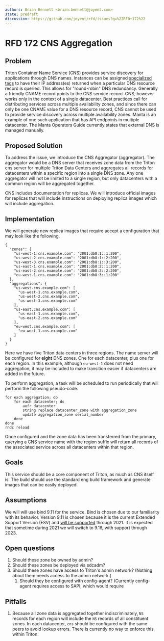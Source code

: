 ```yaml
---
authors: Brian Bennett <brian.bennett@joyent.com>
state: predraft
discussion: https://github.com/joyent/rfd/issues?q=%22RFD+172%22
---
```


<!--
    This Source Code Form is subject to the terms of the Mozilla Public
    License, v. 2.0. If a copy of the MPL was not distributed with this
    file, You can obtain one at http://mozilla.org/MPL/2.0/.
-->

<!--
    Copyright (c) 2019 Joyent
-->

# RFD 172 CNS Aggregation

## Problem

Triton Container Name Service (CNS) provides service discovery for applications through DNS names. Instances can be assigned [specialized tags][cns-tags] to have their IP address(es) returned when a particular DNS resource record is queried. This allows for "round-robin" DNS redundancy. Generally a friendly CNAME record points to the CNS service record. CNS, however works only in the context of a single datacenter. Best practices call for distributing services across multiple availability zones, and since there can only be one CNAME value for a DNS resource record, CNS cannot be used to provide service discovery across multiple availability zones. Manta is an example of one such application that has API endpoints in multiple datacenter. The Manta Operators Guide currently states that external DNS is managed manually.

[cns-tags]: https://github.com/joyent/triton-cns/blob/master/docs/metadata.md#instance-tags-vmapi
[manta-dns]: https://github.com/joyent/manta/blob/master/docs/operator-guide/architecture.md#external-service-discovery

## Proposed Solution

To address the issue, we introduce the CNS Aggregator (aggregator). The aggregator would be a DNS server that receives zone data from the Triton cns server for multiple Triton Data Centers and aggregates all records for datacenters within a specific region into a single DNS zone. Any one aggregator will not be limited to a single region, but only datacenters with a common region will be aggregated together.

CNS includes documentation for replicas. We will introduce official images for replicas that will include instructions on deploying replica images which will include aggregation.

## Implementation

We will generate new replica images that require accept a configuration that may look like the following.

```
{
  "zones": {
    "us-west-1.cns.example.com": "2001:db8:1::1:200",
    "us-west-2.cns.example.com": "2001:db8:1::2:200",
    "us-west-3.cns.example.com": "2001:db8:1::3:200",
    "us-east-1.cns.example.com": "2001:db8:2::1:200",
    "us-east-2.cns.example.com": "2001:db8:2::2:200",
    "eu-west-1.cns.example.com": "2001:db8:3::1:200"
  },
  "aggregations": {
    "us-west.cns.example.com": [
      "us-west-1.cns.example.com",
      "us-west-2.cns.example.com",
      "us-west-3.cns.example.com"
    ],
    "us-east.cns.example.com": [
      "us-east-1.cns.example.com",
      "us-east-2.cns.example.com"
    ],
    "eu-west.cns.example.com": [
      "eu-west-1.cns.example.com"
    ]
  }
}
```

Here we have five Triton data centers in three regions. The name server will be configured for **eight** DNS zones. One for each datacenter, plus one for each region. In this example, although `eu-west-1` does not need aggregation, it may be included to make transition easier if datacenters are added in the future.

To perform aggregation, a task will be scheduled to run periodically that will perform the following pseudo-code.

```
for each aggregation; do
    for each datacenter; do
        axfr datacenter
        string replace datacenter_zone with aggregation_zone
        update aggregation_zone serial_number
    done
done
rndc reload
```

Once configured and the zone data has been transferred from the primary, querying a CNS service name with the region suffix will return all records of the associated service across all datacenters within that region.

## Goals

This service should be a core component of Triton, as much as CNS itself is. The build should use the standard eng build framework and generate images that can be easily deployed.

## Assumptions

We will will use bind 9.11 for the service. Bind is chosen due to our familiarity with its behavior. Version 9.11 is chosen because it is the current Extended Support Version (ESV) and [will be supported][bind-support] through 2021. It is expected that sometime during 2021 we will switch to 9.16, with support through 2023.

[bind-support]: https://www.isc.org/blogs/bind-release-strategy-updated/

## Open questions

1. Should these zone be owned by admin?
2. Should these zones be deployed via sdcadm?
3. Should these zones have access to Triton's admin network? (Nothing about them needs access to the admin network.)
    1. Should they be configured with config-agent? (Currently config-agent requires access to SAPI, which would require

## Pitfalls

1. Because all zone data is aggregated together indiscriminately, `NS` records for each region will include the `NS` records of all constituent zones. In each datacenter, `cns` should be configured with the same peers to avoid lookup errors. There is currently no way to enforce this within Triton.
